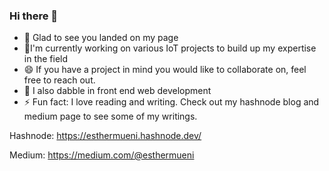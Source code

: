 ### Hi there 👋

- 🌱 Glad to see you landed on my page
- 🔭I'm currently working on various IoT projects to build up my expertise in the field
- 😄 If you have a project in mind you would like to collaborate on, feel free to reach out.
- 👯 I also dabble in front end web development
- ⚡ Fun fact: I love reading and writing. Check out my hashnode blog and medium page to see some of my writings. 

Hashnode:  https://esthermueni.hashnode.dev/

Medium: https://medium.com/@esthermueni

<!--
**3stherMueni/3stherMueni** is a ✨ _special_ ✨ repository because its `README.md` (this file) appears on your GitHub profile.

Here are some ideas to get you started:

- 🔭 I’m currently working on ...
- 🌱 I’m currently learning ...
- 👯 I’m looking to collaborate on ...
- 🤔 I’m looking for help with ...
- 💬 Ask me about ...
- 📫 How to reach me: ...
- 😄 Pronouns: ...
- ⚡ Fun fact: ...
-->

